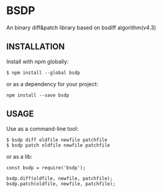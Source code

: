 # BSDP

An binary diff&patch library based on bsdiff algorithm(v4.3)

## INSTALLATION

Install with npm globally:
```
$ npm install --global bsdp
```

or as a dependency for your project:
```
npm install --save bsdp
```

## USAGE
Use as a command-line tool:
```
$ bsdp diff oldfile newfile patchfile
$ bsdp patch oldfile newfile patchfile
```

or as a lib:
```
const bsdp = require('bsdp');

bsdp.diff(oldfile, newfile, patchfile);
bsdp.patch(oldfile, newfile, patchfile);
```